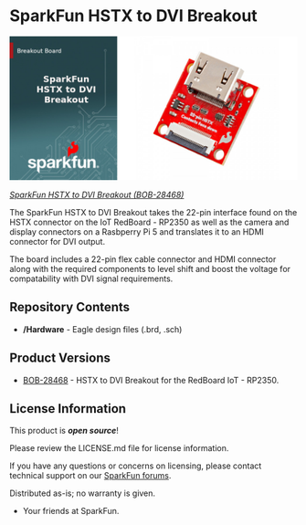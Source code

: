 SparkFun HSTX to DVI Breakout
========================================

[![SparkFun HSTX to DVI Breakout ](./docs/assets/img/SparkFun_HSTX_to_DVI_Breakout-Banner.jpg)](https://www.sparkfun.com/sparkfun-hstx-to-dvi-breakout.html)

[*SparkFun HSTX to DVI Breakout  (BOB-28468)*](https://www.sparkfun.com/sparkfun-hstx-to-dvi-breakout.html)

The SparkFun HSTX to DVI Breakout takes the 22-pin interface found on the HSTX connector on the IoT RedBoard - RP2350 as well as the camera and display connectors on a Rasbperry Pi 5 and translates it to an HDMI connector for DVI output.

The board includes a 22-pin flex cable connector and HDMI connector along with the required components to level shift and boost the voltage for compatability with DVI signal requirements.

Repository Contents
-------------------

* **/Hardware** - Eagle design files (.brd, .sch)

Product Versions
----------------
* [BOB-28468](https://www.sparkfun.com/sparkfun-hstx-to-dvi-breakout.html) - HSTX to DVI Breakout for the RedBoard IoT - RP2350.

License Information
-------------------

This product is _**open source**_! 

Please review the LICENSE.md file for license information. 

If you have any questions or concerns on licensing, please contact technical support on our [SparkFun forums](https://forum.sparkfun.com/viewforum.php?f=152).

Distributed as-is; no warranty is given.

- Your friends at SparkFun.
